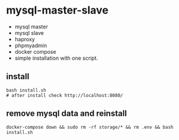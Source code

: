 # mysql-master-slave
- mysql master
- mysql slave
- haproxy
- phpmyadmin
- docker compose
- simple installation with one script.

## install
~~~shell
bash install.sh
# after install check http://localhost:8080/
~~~

## remove mysql data and reinstall
~~~shell
docker-compose down && sudo rm -rf storage/* && rm .env && bash install.sh
~~~
